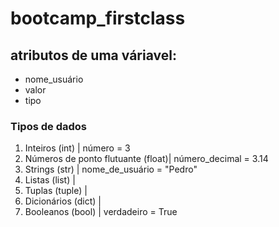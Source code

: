 # bootcamp_firstclass
## atributos de uma váriavel:

- nome_usuário
- valor
- tipo

### Tipos de dados

1) Inteiros (int) | número = 3
2) Números de ponto flutuante (float)| número_decimal = 3.14
3) Strings (str) | nome_de_usuário = "Pedro"
4) Listas (list) |
5) Tuplas (tuple) |
6) Dicionários (dict) |
7) Booleanos (bool) | verdadeiro = True


